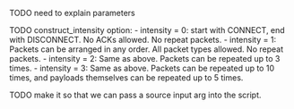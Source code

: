 TODO need to explain parameters

TODO construct_intensity option:
    - intensity = 0: start with CONNECT, end with DISCONNECT. No ACKs allowed. No repeat packets.
    - intensity = 1: Packets can be arranged in any order. All packet types allowed. No repeat packets.
    - intensity = 2: Same as above. Packets can be repeated up to 3 times.
    - intensity = 3: Same as above. Packets can be repeated up to 10 times, and payloads themselves can be repeated up to 5 times.

TODO make it so that we can pass a source input arg into the script. 